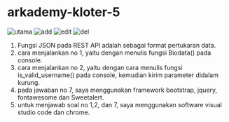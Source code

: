 # arkademy-kloter-5
![utama](https://user-images.githubusercontent.com/52735196/61994631-39f69880-b0a7-11e9-9ed5-07e736519563.png)
![add](https://user-images.githubusercontent.com/52735196/61994644-61e5fc00-b0a7-11e9-8620-aa571a45b82b.png)
![edit](https://user-images.githubusercontent.com/52735196/61994653-8510ab80-b0a7-11e9-931f-9f0041f5d0c1.png)
![del](https://user-images.githubusercontent.com/52735196/61994666-b2f5f000-b0a7-11e9-8957-3b835d1096c2.png)


1. Fungsi JSON pada REST API adalah sebagai format pertukaran data.
2. cara menjalankan no 1, yaitu dengan menulis fungsi Biodata() pada console.
3. cara menjalankan no 2, yaitu dengan cara menulis fungsi is_valid_username() pada console, kemudian kirim parameter didalam kurung.
4. pada jawaban no 7, saya menggunakan framework bootstrap, jquery, fontawesome dan Sweetalert.
5. untuk menjawab soal no 1,2, dan 7, saya menggunakan software visual studio code dan chrome.


